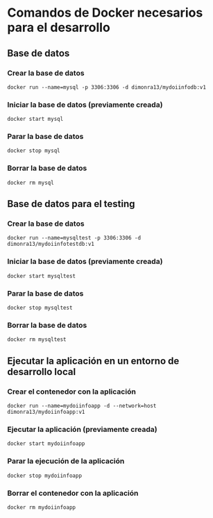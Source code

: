 # Comandos de Docker necesarios para el desarrollo

## Base de datos  
### Crear la base de datos
```
docker run --name=mysql -p 3306:3306 -d dimonra13/mydoiinfodb:v1
```
### Iniciar la base de datos (previamente creada)
```
docker start mysql
```
### Parar la base de datos
```
docker stop mysql
```
### Borrar la base de datos
```
docker rm mysql
```
## Base de datos para el testing
### Crear la base de datos
```
docker run --name=mysqltest -p 3306:3306 -d dimonra13/mydoiinfotestdb:v1
```
### Iniciar la base de datos (previamente creada)
```
docker start mysqltest
```
### Parar la base de datos
```
docker stop mysqltest
```
### Borrar la base de datos
```
docker rm mysqltest
```
## Ejecutar la aplicación en un entorno de desarrollo local
### Crear el contenedor con la aplicación
```
docker run --name=mydoiinfoapp -d --network=host dimonra13/mydoiinfoapp:v1
```
### Ejecutar la aplicación (previamente creada)
```
docker start mydoiinfoapp
```
### Parar la ejecución de la aplicación
```
docker stop mydoiinfoapp
```
### Borrar el contenedor con la aplicación
```
docker rm mydoiinfoapp
```